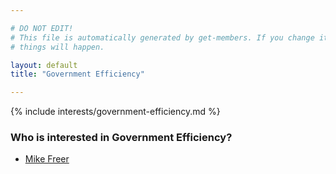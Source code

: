 ```yaml
---

# DO NOT EDIT!
# This file is automatically generated by get-members. If you change it, bad
# things will happen.

layout: default
title: "Government Efficiency"

---
```


{% include interests/government-efficiency.md %}

### Who is interested in Government Efficiency?


* [Mike Freer](/members/mike-freer.html)
